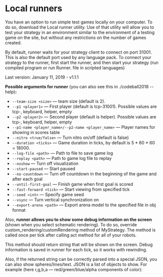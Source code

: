 # Local runners

You have an option to run simple test games locally on your computer. To do so, download the Local runner utility. Use of that utility will allow you to test your strategy in an environment similar to the environment of a testing game on the site, but without any restrictions on the number of games created.

By default, runner waits for your strategy client to connect on port 31001. This is also the default port used by any language pack. To connect your strategy to the runner, first start the runner, and then start your strategy (run compiled program or run Runner.<ext> file in scripted languages)

Last version: January 11, 2019 - v1.1.1

**Possible arguments for runner** (you can also see this in ./codeball2018 --help)**:**

*    ```--team-size <size>``` — team size (default is 2).
*    ```--p1 <player1>``` — First player (default is tcp-31001). Possible values are tcp-<port>, keyboard, helper, empty
*    ```--p2 <player2>``` — Second player (default is helper). Possible values are tcp-<port>, keyboard, helper, empty
*    ```--p1-name <player_name>/--p2-name <player_name>``` — Player names for showing in scores table
*    ```--nitro <true/false>``` — Turn nitro on/off (default is false)
*    ```--duration <ticks>``` — Game duration in ticks, by default is 5 * 60 * 60 = 18000.
*    ```--log-file <path>``` — Path to file to save game log
*    ```--replay <path>``` — Path to game log file to replay
*    ```--noshow``` — Turn off visualization
*    ```--start-paused``` — Start paused
*    ```--no-countdown``` — Turn off countdown in the beginning of the game and after each goal
*    ```--until-first-goal``` — Finish game when first goal is scored
*    ```--fast-forward <tick>``` — Start viewing from specified tick
*    ```--seed <int>``` — Specify game seed
*    ```--vsync``` — Turn vertical synchronization on
*    ```--export-arena <path>``` — Export arena model to the specified file in obj format

Also, **runner allows you to show some debug information on the screen** (shown when you select schematic rendering). To do so, override custom_rendering/customRendering method of MyStrategy. The method is called once per tick after calling act method for all of your robots.

This method should return string that will be shown on the screen. Debug information is saved in runner for each tick, so it works with rewinding.

Also, if the returned string can be correctly parsed into a special JSON, you can also show spheres/lines/text. JSON is a list of objects to show. For example (here r,g,b,a — red/green/blue/alpha components of color):
